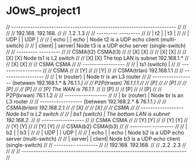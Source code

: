 # JOwS_project1
 // ---------------------------------------------------------------------- //
 //                                                                        //
 //   192.168.  192.168.                                                   //
 //    .1.2      .1.3                                                      //
 //  ---------  ---------                                                  //
 //  |  t2   |  |  t3   |                                                  //
 //  |  UDP  |  |  UDP  |                                                  //
 //  |  echo |  |  echo |    Node t2 is a UDP echo client (multi-switch)   //
 //  | client|  | server|    Node t3 is a UDP echo server (single-switch)  //
 //  ---------  ---------                                                  //
 //   CSMA(t2)   CSMA(t3)                                                  //
 //     [X]        [X]                                                     //
 //     [X]        [X]                                                     //
 //     [X]        [X]        Node ts1 is L2 switch                        //
 //     [X]        [X]        The top LAN is subnet 192.168.1.*            //
 //     [X]        [X]                                                     //
 //    CSMA       CSMA                                                     //
 //   ------------------                                                   //
 //   |  ts1 (switch)  |                                                   //
 //   ------------------                                                   //
 //          CSMA                                                          //
 //           [Y]                                                          //
 //           [Y]                                                          //
 //          CSMA(trlan)    192.168.1.1                                    //
 //   ------------------                                                   //
 //   |  tr (router)   |    Node tr is an L3 router                        //
 //   ------------------      (between 192.168.1.* & 76.1.1.*)             //
 //           P2P(trwan)    76.1.1.1                                       //
 //           [P]                                                          //
 //           [P]                                                          //
 //           [P]                                                          //
 //           [P]                                                          //
 //           [P]           The WAN is 76.1.1.*                            //
 //           [P]                                                          //
 //           [P]                                                          //
 //           [P]                                                          //
 //           P2P(brwan)    76.1.1.2                                       //
 //   ------------------                                                   //
 //   |  br (router)   |    Node br is an L3 router                        //
 //   ------------------      (between 192.168.2.* & 76.1.1.*)             //
 //          CSMA(brlan)    192.168.2.1                                    //
 //           [X]                                                          //
 //           [X]                                                          //
 //          CSMA                                                          //
 //   ------------------     Node bs1 is L2 switch                         //
 //   |  bs1 (switch)  |     The bottom LAN is subnet 192.168.2.*          //
 //   ------------------                                                   //
 //    CSMA       CSMA                                                     //
 //     [Y]        [Y]                                                     //
 //     [Y]        [Y]                                                     //
 //     [Y]        [Y]                                                     //
 //     [Y]        [Y]                                                     //
 //    CSMA(b2)   CSMA(b3)                                                 //
 //  ---------  ---------                                                  //
 //  |  b2   |  |  b3   |                                                  //
 //  |  UDP  |  |  UDP  |                                                  //
 //  |  echo |  |  echo |    Node b2 is a UDP echo server (multi-switch)   //
 //  | server|  | client|    Node b3 is a UDP echo client (single-switch)  //
 //  ---------  ---------                                                  //
 //   192.168.  192.168.                                                   //
 //    .2.2      .2.3                                                      //
 //                                                                        //
 // ---------------------------------------------------------------------- //